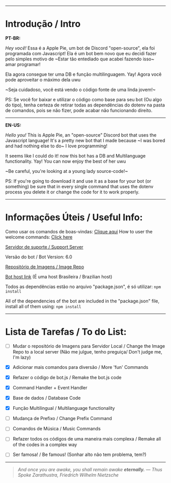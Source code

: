 -----------------------------------------------------------------------------------------------------------------------------------------------------------------------------------
# **Introdução / Intro**

**PT-BR:**

_Hey você!_
Essa é a Apple Pie, um bot de Discord "open-source", ela foi programada com Javascript!
Ela é um bot bem novo que eu decidi fazer pelo simples motivo de ~Estar tão entediado que acabei fazendo isso~ amar programar!

Ela agora consegue ter uma DB e função multilinguagem. Yay!
Agora você pode aproveitar o máximo dela uwu

~Seja cuidadoso, você está vendo o código fonte de uma linda jovem!~

PS: Se você for baixar e utilizar o código como base para seu bot (Ou algo do tipo), tenha certeza de retirar todas as dependências do dotenv na pasta de comandos, pois se não fizer, pode acabar não funcionando direito.

-----------------------------------------------------------------------------------------------------------------------------------------------------------------------------------

**EN-US:**

_Hello you!_
This is Apple Pie, an "open-source" Discord bot that uses the Javascript language!
It's a pretty new bot  that I made because ~I was bored and had nothing else to do~ I love programming!

It seems like I could do it! now this bot has a DB and Multilanguage functionality. Yay!
You can now enjoy the best of her uwu

~Be careful, you're looking at a young lady source-code!~

PS: If you're going to download it and use it as a base for your bot (or something) be  sure that in every single command that uses the dotenv process you delete it or change the code for it to work properly.

-----------------------------------------------------------------------------------------------------------------------------------------------------------------------------------


# **Informações Úteis / Useful Info:**

Como usar os comandos de boas-vindas: [Clique aqui](https://github.com/The-Crow-pleb/Junk/blob/master/Atalhos/Apple%20Pie/WelcomeTypes/README.md)
How to user the welcome commands: [Click here](https://github.com/The-Crow-pleb/Junk/blob/master/Atalhos/Apple%20Pie/WelcomeTypes/README.md)

[Servidor de suporte / Support Server](https://discord.gg/sGgzNQ6)

Versão do bot / Bot Version: 6.0

[Repositório de Imagens / Image Repo](https://pin.it/6gAWnUp)

[Bot host link](https://fantasyhosting.com.br/) (É uma host Brasileira / Brazilian host)

Todos as dependências estão no arquivo "package.json", é só utilizar: ```npm install```

All of the dependencies of the bot are included in the "package.json" file, install all of them using: ```npm install```

-----------------------------------------------------------------------------------------------------------------------------------------------------------------------------------

# **Lista de Tarefas / To do List:**

- [ ] Mudar o repositório de Imagens para Servidor Local / Change the Image Repo to a local server (Não me julgue, tenho preguiça/ Don't judge me, I'm lazy)

- [X] Adicionar mais comandos para diversão / More 'fun' Commands

- [X] Refazer o código de bot.js / Remake the bot.js code

- [X] Command Handler + Event Handler

- [X] Base de dados / Database Code

- [X] Função Multilingual / Multilanguage functionality 

- [ ] Mudança de Prefixo / Change Prefix Command

- [ ] Comandos de Música / Music Commands

- [ ] Refazer todos os códigos de uma maneira mais complexa / Remake all of the codes in a complex way

- [ ] Ser famosa! / Be famous! (Sonhar alto não tem problema, tem?)

-----------------------------------------------------------------------------------------------------------------------------------------------------------------------------------

>_And once you are awake, you shall remain awake **eternally.**_
>― _Thus Spoke Zarathustra, Friedrich Wilhelm Nietzsche_
